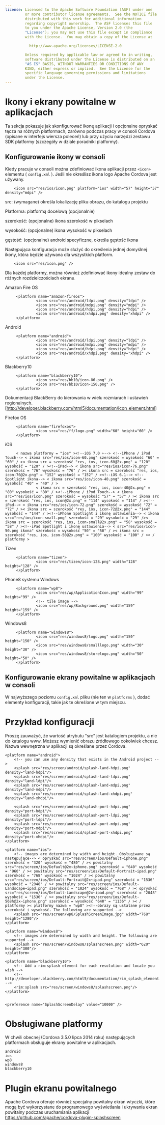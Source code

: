 ```yaml
---
license: Licensed to the Apache Software Foundation (ASF) under one
         or more contributor license agreements.  See the NOTICE file
         distributed with this work for additional information
         regarding copyright ownership.  The ASF licenses this file
         to you under the Apache License, Version 2.0 (the
         "License"); you may not use this file except in compliance
         with the License.  You may obtain a copy of the License at

           http://www.apache.org/licenses/LICENSE-2.0

         Unless required by applicable law or agreed to in writing,
         software distributed under the License is distributed on an
         "AS IS" BASIS, WITHOUT WARRANTIES OR CONDITIONS OF ANY
         KIND, either express or implied.  See the License for the
         specific language governing permissions and limitations
         under the License.
---
```


# Ikony i ekrany powitalne w aplikacjach

Ta sekcja pokazuje jak skonfigurować ikonę aplikacji i opcjonalne opryskać tęcza na różnych platformach, zarówno podczas pracy w consoli Cordova (opisane w interfejs wiersza poleceń) lub przy użyciu narzędzi zestawu SDK platformy (szczegóły w dziale poradniki platformy).

## Konfigurowanie ikony w consoli

Kiedy pracuje w consoli można zdefiniować ikona aplikacji przez `<icon>` elementu ( `config.xml` ). Jeśli nie określisz ikona logo Apache Cordova jest używany.

        <icon src="res/ios/icon.png" platform="ios" width="57" height="57" density="mdpi" />
    

src: (wymagane) określa lokalizację pliku obrazu, do katalogu projektu

Platforma: platformą docelową (opcjonalnie)

szerokość: (opcjonalne) ikona szerokość w pikselach

wysokość: (opcjonalne) ikona wysokość w pikselach

gęstość: (opcjonalne) android specyficzne, określa gęstość ikona

Następująca konfiguracja może służyć do określenia jednej domyślnej ikony, która będzie używana dla wszystkich platform.

        <icon src="res/icon.png" />
    

Dla każdej platformy, można również zdefiniować ikony idealny zestaw do różnych rozdzielczościach ekranu.

Amazon Fire OS

         <platform name="amazon-fireos">
                  <icon src="res/android/ldpi.png" density="ldpi" />
                  <icon src="res/android/mdpi.png" density="mdpi" />
                  <icon src="res/android/hdpi.png" density="hdpi" />
                  <icon src="res/android/xhdpi.png" density="xhdpi" />
         </platform>
    

Android

         <platform name="android">
                  <icon src="res/android/ldpi.png" density="ldpi" />
                  <icon src="res/android/mdpi.png" density="mdpi" />
                  <icon src="res/android/hdpi.png" density="hdpi" />
                  <icon src="res/android/xhdpi.png" density="xhdpi" />
         </platform>
    

Blackberry10

         <platform name="blackberry10">
                  <icon src="res/bb10/icon-86.png" />
                  <icon src="res/bb10/icon-150.png" />
         </platform>
    

Dokumentacji BlackBerry do kierowania w wielu rozmiarach i ustawień regionalnych. [http://developer.blackberry.com/html5/documentation/icon_element.html]

Firefox OS

         <platform name="firefoxos">
                  <icon src="res/ff/logo.png" width="60" height="60" />
         </platform>
    

iOS

         < nazwa platformy = "ios" ><!--iOS 7.0 +--> <!--iPhone / iPod Touch--> < ikona src="res/ios/icon-60.png" szerokość = wysokość "60" = "60" / >< ikona src = szerokość "res, ios, icon-60@2x.png" = "120" wysokość = "120" / ><!--iPad--> < ikona src="res/ios/icon-76.png" szerokość = "76" wysokość = "76" / >< ikona src = szerokość "res, ios, icon-76@2x.png" = "152" wysokość = "152" / ><!--iOS 6.1--> <!--Spotlight ikona--> < ikona src="res/ios/icon-40.png" szerokość = wysokość "40" = "40" / >
                  < ikona src = szerokość "res, ios, icon-40@2x.png" = "80" wysokość = "80" / ><!--iPhone / iPod Touch--> < ikona src="res/ios/icon.png" szerokość = wysokość "57" = "57" / >< ikona src = szerokość "res, ios, icon@2x.png" = "114" wysokość = "114" / ><!--iPad--> < ikona src="res/ios/icon-72.png" szerokość = wysokość "72" = "72" / >< ikona src = szerokość "res, ios, icon-72@2x.png" = "144" wysokość = "144" / ><!--iPhone Spotlight i ikonę ustawienia--> < ikona src="res/ios/icon-small.png" szerokość = "29" wysokość = "29" />< ikona src = szerokość "res, ios, icon-small@2x.png" = "58" wysokość = "58" / ><!--iPad Spotlight i ikonę ustawienia--> < src="res/ios/icon-50.png ikona" szerokość = wysokość "50" = "50" / >< ikona src = szerokość "res, ios, icon-50@2x.png" = "100" wysokość = "100" / >< / platformy >
    

Tizen

         <platform name="tizen">
                  <icon src="res/tizen/icon-128.png" width="128" height="128" />
         </platform>
    

Phone8 systemu Windows

         <platform name="wp8">
                  <icon src="res/wp/ApplicationIcon.png" width="99" height="99" />
                  <!-- tile image -->
                  <icon src="res/wp/Background.png" width="159" height="159" />
         </platform>
    

Windows8

         <platform name="windows8">
                  <icon src="res/windows8/logo.png" width="150" height="150" />
                  <icon src="res/windows8/smalllogo.png" width="30" height="30" />
                  <icon src="res/windows8/storelogo.png" width="50" height="50" />
         </platform>
    

## Konfigurowanie ekrany powitalne w aplikacjach w consoli

W najwyższego poziomu `config.xml` pliku (nie ten w `platforms` ), dodać elementy konfiguracji, takie jak te określone w tym miejscu.

# Przykład konfiguracji

Proszę zauważyć, że wartość atrybutu "src" jest katalogiem projektu, a nie do katalogu www. Możesz wymienić obrazu źródłowego cokolwiek chcesz. Nazwa wewnętrzna w aplikacji są określane przez Cordova.

    <platform name="android">
        <!-- you can use any density that exists in the Android project -->
        <splash src="res/screen/android/splash-land-hdpi.png" density="land-hdpi"/>
        <splash src="res/screen/android/splash-land-ldpi.png" density="land-ldpi"/>
        <splash src="res/screen/android/splash-land-mdpi.png" density="land-mdpi"/>
        <splash src="res/screen/android/splash-land-xhdpi.png" density="land-xhdpi"/>
    
        <splash src="res/screen/android/splash-port-hdpi.png" density="port-hdpi"/>
        <splash src="res/screen/android/splash-port-ldpi.png" density="port-ldpi"/>
        <splash src="res/screen/android/splash-port-mdpi.png" density="port-mdpi"/>
        <splash src="res/screen/android/splash-port-xhdpi.png" density="port-xhdpi"/>
    </platform>
    
    <platform name="ios">
        <!-- images are determined by width and height. Obsługiwane są następujące--> < opryskać src="res/screen/ios/Default~iphone.png" szerokość = "320" wysokość = "480" / >< powitalny src="res/screen/ios/Default@2x~iphone.png" szerokość = "640" wysokość = "960" / >< powitalny src="res/screen/ios/Default-Portrait~ipad.png" szerokość = "768" wysokość = "1024" / >< powitalny src="res/screen/ios/Default-Portrait@2x~ipad.png" szerokość = "1536" wysokość = "2048" / >< powitalny src="res/screen/ios/Default-Landscape~ipad.png" szerokość = "1024" wysokość = "768" / >< opryskać src="res/screen/ios/Default-Landscape@2x~ipad.png" szerokość = "2048" wysokość = "1536" / >< powitalny src="res/screen/ios/Default-568h@2x~iphone.png" szerokość = wysokość "640" = "1136" / >< / platformy >< platformy nazwa = "wp8" ><!--obrazy są ustalane przez szerokość i wysokość. The following are supported -->
        <splash src="res/screen/wp8/SplashScreenImage.jpg" width="768" height="1280"/>
    </platform>
    
    <platform name="windows8">
        <!-- images are determined by width and height. The following are supported -->
        <splash src="res/screen/windows8/splashscreen.png" width="620" height="300"/>
    </platform>
    
    <platform name="blackberry10">
        <!-- Add a rim:splash element for each resolution and locale you wish -->
        <!-- http://developer.blackberry.com/html5/documentation/rim_splash_element.html -->
        <rim:splash src="res/screen/windows8/splashscreen.png"/>
    </platform>
    
    
    <preference name="SplashScreenDelay" value="10000" />
    

# Obsługiwane platformy

W chwili obecnej (Cordova 3.5.0 lipca 2014 roku) następujących platformach obsługuje ekrany powitalne w aplikacjach.

    android
    ios
    wp8
    windows8
    blackberry10
    

# Plugin ekranu powitalnego

Apache Cordova oferuje również specjalny powitalny ekran wtyczki, które mogą być wykorzystane do programowego wyświetlania i ukrywania ekran powitalny podczas uruchamiania aplikacji https://github.com/apache/cordova-plugin-splashscreen